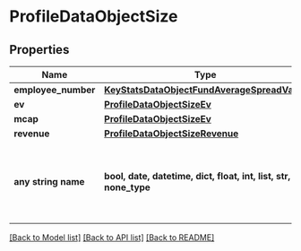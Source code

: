# ProfileDataObjectSize


## Properties
Name | Type | Description | Notes
------------ | ------------- | ------------- | -------------
**employee_number** | [**KeyStatsDataObjectFundAverageSpreadValue**](KeyStatsDataObjectFundAverageSpreadValue.md) |  | 
**ev** | [**ProfileDataObjectSizeEv**](ProfileDataObjectSizeEv.md) |  | 
**mcap** | [**ProfileDataObjectSizeEv**](ProfileDataObjectSizeEv.md) |  | 
**revenue** | [**ProfileDataObjectSizeRevenue**](ProfileDataObjectSizeRevenue.md) |  | 
**any string name** | **bool, date, datetime, dict, float, int, list, str, none_type** | any string name can be used but the value must be the correct type | [optional]

[[Back to Model list]](../README.md#documentation-for-models) [[Back to API list]](../README.md#documentation-for-api-endpoints) [[Back to README]](../README.md)


